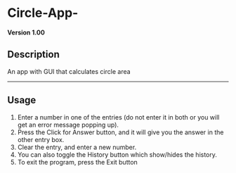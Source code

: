 # Circle-App-
**Version 1.00**

## Description
An app with GUI that calculates circle area

---

## Usage
1. Enter a number in one of the entries (do not enter it in both or you will get an error message popping up).
2. Press the Click for Answer button, and it will give you the answer in the other entry box.
3. Clear the entry, and enter a new number.
4. You can also toggle  the History button which show/hides the history.
5. To exit the program, press the Exit button
